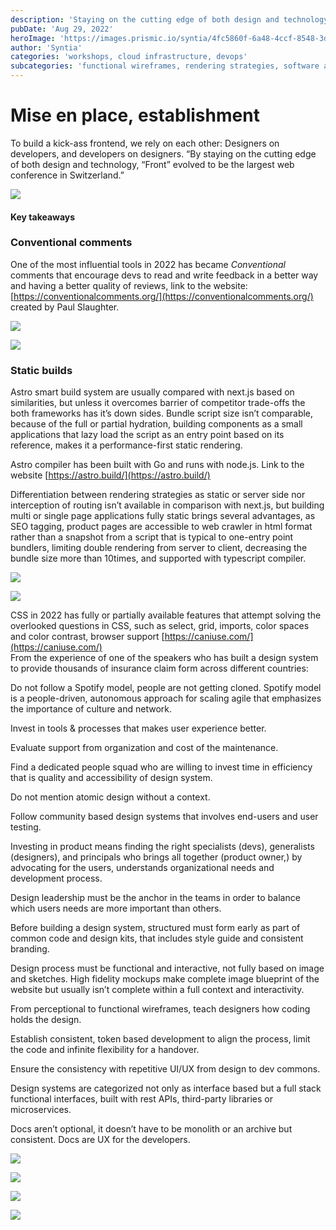 ```yaml
---
description: 'Staying on the cutting edge of both design and technology at Front'
pubDate: 'Aug 29, 2022'
heroImage: 'https://images.prismic.io/syntia/4fc5860f-6a48-4ccf-8548-3d300b80a89e_img_20220826_103321.jpg?auto=compress,format'
author: 'Syntia'
categories: 'workshops, cloud infrastructure, devops'
subcategories: 'functional wireframes, rendering strategies, software architecture, project maintenance, design system, caching, conventional comments'
---
```


# **Mise en place, establishment**

To build a kick-ass frontend, we rely on each other: Designers on developers, and developers on designers. “By staying on the cutting edge of both design and technology, “Front” evolved to be the largest web conference in Switzerland.”

![](https://images.prismic.io/syntia/039ad8c1-d03b-4df9-85a9-e34474c65dbe_img_20220826_115009.jpg?auto=compress,format)

#### **Key takeaways**

### **Conventional comments**

One of the most influential tools in 2022 has became _Conventional_ comments that encourage devs to read and write feedback in a better way and having a better quality of reviews, link to the website: [https://conventionalcomments.org/](https://conventionalcomments.org/) created by Paul Slaughter.

![](https://images.prismic.io/syntia/4fc5860f-6a48-4ccf-8548-3d300b80a89e_img_20220826_103321.jpg?auto=compress,format)

![](https://images.prismic.io/syntia/7811d84b-520c-4a64-bcce-ab42ca81fd47_img_20220826_144732.jpg?auto=compress,format)

### **Static builds**

Astro smart build system are usually compared with next.js based on similarities, but unless it overcomes barrier of competitor trade-offs the both frameworks has it’s down sides. Bundle script size isn’t comparable, because of the full or partial hydration, building components as a small applications that lazy load the script as an entry point based on its reference, makes it a performance-first static rendering. 

Astro compiler has been built with Go and runs with node.js. Link to the website [https://astro.build/](https://astro.build/)

Differentiation between rendering strategies as static or server side nor interception of routing isn’t available in comparison with next.js, but building multi or single page applications fully static brings several advantages, as SEO tagging, product pages are accessible to web crawler in html format rather than a snapshot from a script that is typical to one-entry point bundlers, limiting double rendering from server to client, decreasing the bundle size more than 10times, and supported with typescript compiler. 

![](https://images.prismic.io/syntia/bc2d8bd5-c7e7-486e-82a3-fdc160b9f1a4_img_20220826_110426.jpg?auto=compress,format)

![](https://images.prismic.io/syntia/f6faeaed-9766-4541-adff-b75830e0c6e9_img_20220826_142822.jpg?auto=compress,format)

CSS in 2022 has fully or partially available features that attempt solving the overlooked questions in CSS, such as select, grid, imports, color spaces and color contrast, browser support [https://caniuse.com/](https://caniuse.com/)  
From the experience of one of the speakers who has built a design system to provide thousands of insurance claim form across different countries:

Do not follow a Spotify model, people are not getting cloned. Spotify model is a people-driven, autonomous approach for scaling agile that emphasizes the importance of culture and network.

Invest in tools & processes that makes user experience better.

Evaluate support from organization and cost of the maintenance.

Find a dedicated people squad who are willing to invest time in efficiency that is quality and accessibility of design system.

Do not mention atomic design without a context.

Follow community based design systems that involves end-users and user testing.

Investing in product means finding the right specialists (devs), generalists (designers), and principals who brings all together (product owner,) by advocating for the users, understands organizational needs and development process.

Design leadership must be the anchor in the teams in order to balance which users needs are more important than others.

Before building a design system, structured must form early as part of common code and design kits, that includes style guide and consistent branding.

Design process must be functional and interactive, not fully based on image and sketches. High fidelity mockups make complete image blueprint of the website but usually isn’t complete within a full context and interactivity.

From perceptional to functional wireframes, teach designers how coding holds the design.

Establish consistent, token based development to align the process, limit the code and infinite flexibility for a handover.

Ensure the consistency with repetitive UI/UX from design to dev commons.

Design systems are categorized not only as interface based but a full stack functional interfaces, built with rest APIs, third-party libraries or microservices.

Docs aren’t optional, it doesn’t have to be monolith or an archive but consistent. Docs are UX for the developers.

![](https://images.prismic.io/syntia/8aae1f38-4cc5-410a-896e-c14fc5ca1696_img_20220826_140703.jpg?auto=compress,format)

![](https://images.prismic.io/syntia/33ddbcbb-f96e-404a-87c9-10b8e28f5a77_img_20220826_140527.jpg?auto=compress,format)

![](https://images.prismic.io/syntia/aafe5fd8-3991-4e60-9800-4bb3d151586f_img_20220826_141538.jpg?auto=compress,format)

![](https://images.prismic.io/syntia/363ef9ab-e135-4ab7-ab7c-632fdca71c46_img_20220826_153105.jpg?auto=compress,format)